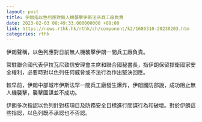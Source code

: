 ```yaml
---
layout: post
title: 伊朗指以色列應對無人機襲擊伊斯法罕兵工廠負責
date: 2023-02-03 08:49:33.000000000 +08:00
link: https://news.rthk.hk/rthk/ch/component/k2/1686310-20230203.htm
categories: rthk
---
```


伊朗聲稱，以色列應對日前無人機襲擊伊朗一間兵工廠負責。

常駐聯合國代表伊拉瓦尼致信安理會主席和聯合國秘書長，指伊朗保留捍衛國家安全權利，必要時對以色列任何威脅或不法行為作出堅決回應。

較早前，伊朗中部城市伊斯法罕一間兵工廠發生爆炸，伊朗國防部說，成功阻止無人機襲擊，襲擊圖謀並不成功。

伊朗多次指認以色列針對核項目及防務安全目標進行間諜行為和破壞。對於伊朗這些指認，以色列既不承認也不否認。
